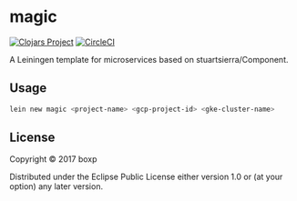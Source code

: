 # magic

[![Clojars Project](https://img.shields.io/clojars/v/boxp/magic.svg)](https://clojars.org/boxp/magic)
[![CircleCI](https://circleci.com/gh/boxp/magic.svg?style=svg)](https://circleci.com/gh/boxp/magic)

A Leiningen template for microservices based on stuartsierra/Component.

## Usage

```sh
lein new magic <project-name> <gcp-project-id> <gke-cluster-name>
```

## License

Copyright © 2017 boxp

Distributed under the Eclipse Public License either version 1.0 or (at
your option) any later version.
